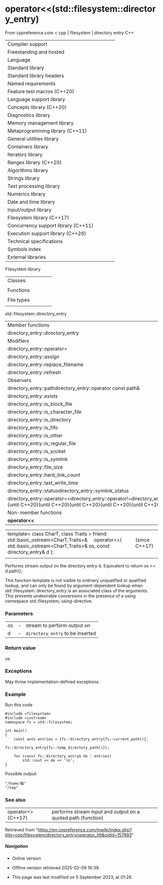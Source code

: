 # operator<<(std::filesystem::directory_entry)

From cppreference.com
< cpp‎ | filesystem‎ | directory entry
C++

|  |  |  |  |  |
| --- | --- | --- | --- | --- |
| Compiler support | | | | |
| Freestanding and hosted | | | | |
| Language | | | | |
| Standard library | | | | |
| Standard library headers | | | | |
| Named requirements | | | | |
| Feature test macros (C++20) | | | | |
| Language support library | | | | |
| Concepts library (C++20) | | | | |
| Diagnostics library | | | | |
| Memory management library | | | | |
| Metaprogramming library (C++11) | | | | |
| General utilities library | | | | |
| Containers library | | | | |
| Iterators library | | | | |
| Ranges library (C++20) | | | | |
| Algorithms library | | | | |
| Strings library | | | | |
| Text processing library | | | | |
| Numerics library | | | | |
| Date and time library | | | | |
| Input/output library | | | | |
| Filesystem library (C++17) | | | | |
| Concurrency support library (C++11) | | | | |
| Execution support library (C++26) | | | | |
| Technical specifications | | | | |
| Symbols index | | | | |
| External libraries | | | | |

Filesystem library

|  |  |  |  |  |
| --- | --- | --- | --- | --- |
| Classes | | | | |
| |  |  |  |  |  | | --- | --- | --- | --- | --- | | filesystem::path | | | | | | filesystem::filesystem_error | | | | | | filesystem::directory_entry | | | | | | filesystem::directory_iterator | | | | | | filesystem::recursive_directory_iterator | | | | | | filesystem::file_status | | | | | | filesystem::space_info | | | | | | |  |  |  |  |  | | --- | --- | --- | --- | --- | | filesystem::file_type | | | | | | filesystem::file_time_type | | | | | | filesystem::perms | | | | | | filesystem::perm_options | | | | | | filesystem::copy_options | | | | | | filesystem::directory_options | | | | | |
| Functions | | | | |
| |  |  |  |  |  | | --- | --- | --- | --- | --- | | filesystem::absolute | | | | | | filesystem::canonicalfilesystem::weakly_canonical | | | | | | filesystem::relativefilesystem::proximate | | | | | | filesystem::copy | | | | | | filesystem::copy_file | | | | | | filesystem::copy_symlink | | | | | | filesystem::create_directory filesystem::create_directories | | | | | | filesystem::create_hard_link | | | | | | filesystem::create_symlink filesystem::create_directory_symlink | | | | | | filesystem::current_path | | | | | | filesystem::temp_directory_path | | | | | | |  |  |  |  |  | | --- | --- | --- | --- | --- | | filesystem::exists | | | | | | filesystem::equivalent | | | | | | filesystem::file_size | | | | | | filesystem::hard_link_count | | | | | | filesystem::last_write_time | | | | | | filesystem::permissions | | | | | | filesystem::read_symlink | | | | | | filesystem::remove filesystem::remove_all | | | | | | filesystem::rename | | | | | | filesystem::resize_file | | | | | | filesystem::space | | | | | | filesystem::status filesystem::symlink_status | | | | | |
| File types | | | | |
| |  |  |  |  |  | | --- | --- | --- | --- | --- | | filesystem::is_block_file | | | | | | filesystem::is_character_file | | | | | | filesystem::is_directory | | | | | | filesystem::is_empty | | | | | | filesystem::status_known | | | | | | |  |  |  |  |  | | --- | --- | --- | --- | --- | | filesystem::is_fifo | | | | | | filesystem::is_other | | | | | | filesystem::is_regular_file | | | | | | filesystem::is_socket | | | | | | filesystem::is_symlink | | | | | |

std::filesystem::directory_entry

|  |  |  |  |  |
| --- | --- | --- | --- | --- |
| Member functions | | | | |
| directory_entry::directory_entry | | | | |
| Modifiers | | | | |
| directory_entry::operator= | | | | |
| directory_entry::assign | | | | |
| directory_entry::replace_filename | | | | |
| directory_entry::refresh | | | | |
| Observers | | | | |
| directory_entry::pathdirectory_entry::operator const path& | | | | |
| directory_entry::exists | | | | |
| directory_entry::is_block_file | | | | |
| directory_entry::is_character_file | | | | |
| directory_entry::is_directory | | | | |
| directory_entry::is_fifo | | | | |
| directory_entry::is_other | | | | |
| directory_entry::is_regular_file | | | | |
| directory_entry::is_socket | | | | |
| directory_entry::is_symlink | | | | |
| directory_entry::file_size | | | | |
| directory_entry::hard_link_count | | | | |
| directory_entry::last_write_time | | | | |
| directory_entry::statusdirectory_entry::symlink_status | | | | |
| directory_entry::operator==directory_entry::operator!=directory_entry::operator<directory_entry::operator>directory_entry::operator<=directory_entry::operator>=directory_entry::operator<=>(until C++20)(until C++20)(until C++20)(until C++20)(until C++20)(C++20) | | | | |
| Non-member functions | | | | |
| ****operator<<**** | | | | |

|  |  |  |
| --- | --- | --- |
| template< class CharT, class Traits >  friend std::basic_ostream<CharT,Traits>&     operator<<( std::basic_ostream<CharT,Traits>& os, const directory_entry& d ); |  | (since C++17) |
|  |  |  |

Performs stream output on the directory entry d. Equivalent to return os << d.path();.

This function template is not visible to ordinary unqualified or qualified lookup, and can only be found by argument-dependent lookup when std::filesystem::directory_entry is an associated class of the arguments. This prevents undesirable conversions in the presence of a using namespace std::filesystem; using-directive.

### Parameters

|  |  |  |
| --- | --- | --- |
| os | - | stream to perform output on |
| d | - | `directory_entry` to be inserted |

### Return value

os

### Exceptions

May throw implementation-defined exceptions.

### Example

Run this code

```
#include <filesystem>
#include <iostream>
namespace fs = std::filesystem;
 
int main()
{
    const auto entries = {fs::directory_entry{fs::current_path()},
                          fs::directory_entry{fs::temp_directory_path()}};
 
    for (const fs::directory_entry& de : entries)
        std::cout << de << '\n';
}

```

Possible output:

```
"/home/猫"
"/tmp"

```

### See also

|  |  |
| --- | --- |
| operator<<operator>>(C++17) | performs stream input and output on a quoted path   (function) |

Retrieved from "<https://en.cppreference.com/mwiki/index.php?title=cpp/filesystem/directory_entry/operator_ltlt&oldid=157993>"

##### Navigation

- Online version
- Offline version retrieved 2025-02-09 16:39.

- This page was last modified on 5 September 2023, at 01:26.